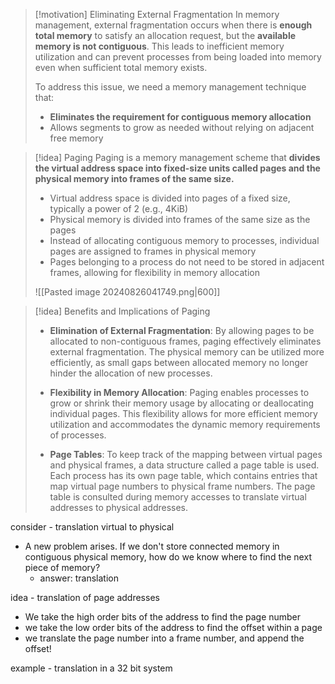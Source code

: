 > [!motivation] Eliminating External Fragmentation
> In memory management, external fragmentation occurs when there is **enough total memory** to satisfy an allocation request, but the **available memory is not contiguous**. This leads to inefficient memory utilization and can prevent processes from being loaded into memory even when sufficient total memory exists.
> 
> To address this issue, we need a memory management technique that:
> - **Eliminates the requirement for contiguous memory allocation**
> - Allows segments to grow as needed without relying on adjacent free memory

> [!idea] Paging
> Paging is a memory management scheme that **divides the virtual address space into fixed-size units called pages and the physical memory into frames of the same size.**
> - Virtual address space is divided into pages of a fixed size, typically a power of 2 (e.g., 4KiB)
> - Physical memory is divided into frames of the same size as the pages
> - Instead of allocating contiguous memory to processes, individual pages are assigned to frames in physical memory
> - Pages belonging to a process do not need to be stored in adjacent frames, allowing for flexibility in memory allocation
> 
> ![[Pasted image 20240826041749.png|600]]

> [!idea] Benefits and Implications of Paging
> - **Elimination of External Fragmentation**: By allowing pages to be allocated to non-contiguous frames, paging effectively eliminates external fragmentation. The physical memory can be utilized more efficiently, as small gaps between allocated memory no longer hinder the allocation of new processes.
> 
> - **Flexibility in Memory Allocation**: Paging enables processes to grow or shrink their memory usage by allocating or deallocating individual pages. This flexibility allows for more efficient memory utilization and accommodates the dynamic memory requirements of processes.
> 
> - **Page Tables**: To keep track of the mapping between virtual pages and physical frames, a data structure called a page table is used. Each process has its own page table, which contains entries that map virtual page numbers to physical frame numbers. The page table is consulted during memory accesses to translate virtual addresses to physical addresses.

consider - translation virtual to physical
- A new problem arises. If we don't store connected memory in contiguous physical memory, how do we know where to find the next piece of memory?
	- answer: translation

idea - translation of page addresses
- We take the high order bits of the address to find the page number
- we take the low order bits of the address to find the offset within a page
- we translate the page number into a frame number, and append the offset!


example - translation in a 32 bit system 